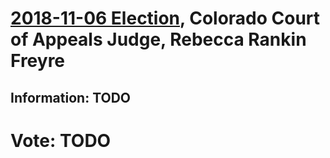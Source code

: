 # [2018-11-06 Election](../README.md), Colorado Court of Appeals Judge, Rebecca Rankin Freyre

## Information: TODO

# Vote: TODO
